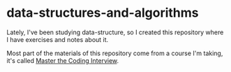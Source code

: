 # data-structures-and-algorithms
Lately, I've been studying data-structure, so I created this repository where I have exercises and notes about it.

Most part of the materials of this repository come from a course I'm taking, it's called [Master the Coding Interview](https://www.udemy.com/course/master-the-coding-interview-data-structures-algorithms/).